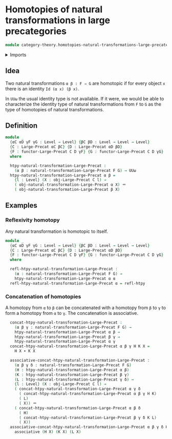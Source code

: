 # Homotopies of natural transformations in large precategories

```agda
module category-theory.homotopies-natural-transformations-large-precategories where
```

<details><summary>Imports</summary>

```agda
open import category-theory.functors-large-precategories
open import category-theory.large-precategories
open import category-theory.natural-transformations-large-precategories

open import foundation.homotopies
open import foundation.identity-types
open import foundation.universe-levels
```

</details>

## Idea

Two natural transformations `α β : F ⇒ G` are homotopic if for every object `x`
there is an identity `Id (α x) (β x)`.

In `UUω` the usual identity type is not available. If it were, we would be able
to characterize the identity type of natural transformations from `F` to `G` as
the type of homotopies of natural transformations.

## Definition

```agda
module _
  {αC αD γF γG : Level → Level} {βC βD : Level → Level → Level}
  {C : Large-Precat αC βC} {D : Large-Precat αD βD}
  {F : functor-Large-Precat C D γF} {G : functor-Large-Precat C D γG}
  where

  htpy-natural-transformation-Large-Precat :
    (α β : natural-transformation-Large-Precat F G) → UUω
  htpy-natural-transformation-Large-Precat α β =
    {l : Level} (X : obj-Large-Precat C l) →
    ( obj-natural-transformation-Large-Precat α X) ＝
    ( obj-natural-transformation-Large-Precat β X)
```

## Examples

### Reflexivity homotopy

Any natural transformation is homotopic to itself.

```agda
module _
  {αC αD γF γG : Level → Level} {βC βD : Level → Level → Level}
  {C : Large-Precat αC βC} {D : Large-Precat αD βD}
  {F : functor-Large-Precat C D γF} {G : functor-Large-Precat C D γG}
  where

  refl-htpy-natural-transformation-Large-Precat :
    (α : natural-transformation-Large-Precat F G) →
    htpy-natural-transformation-Large-Precat α α
  refl-htpy-natural-transformation-Large-Precat α = refl-htpy
```

### Concatenation of homotopies

A homotopy from `α` to `β` can be concatenated with a homotopy from `β` to `γ`
to form a homotopy from `α` to `γ`. The concatenation is associative.

```agda
  concat-htpy-natural-transformation-Large-Precat :
    (α β γ : natural-transformation-Large-Precat F G) →
    htpy-natural-transformation-Large-Precat α β →
    htpy-natural-transformation-Large-Precat β γ →
    htpy-natural-transformation-Large-Precat α γ
  concat-htpy-natural-transformation-Large-Precat α β γ H K X =
    H X ∙ K X

  associative-concat-htpy-natural-transformation-Large-Precat :
    (α β γ δ : natural-transformation-Large-Precat F G)
    (H : htpy-natural-transformation-Large-Precat α β)
    (K : htpy-natural-transformation-Large-Precat β γ)
    (L : htpy-natural-transformation-Large-Precat γ δ) →
    {l : Level} (X : obj-Large-Precat C l) →
    ( concat-htpy-natural-transformation-Large-Precat α γ δ
      ( concat-htpy-natural-transformation-Large-Precat α β γ H K)
      ( L)
      ( X)) ＝
    ( concat-htpy-natural-transformation-Large-Precat α β δ
      ( H)
      ( concat-htpy-natural-transformation-Large-Precat β γ δ K L)
      ( X))
  associative-concat-htpy-natural-transformation-Large-Precat α β γ δ H K L X =
    associative (H X) (K X) (L X)
```
